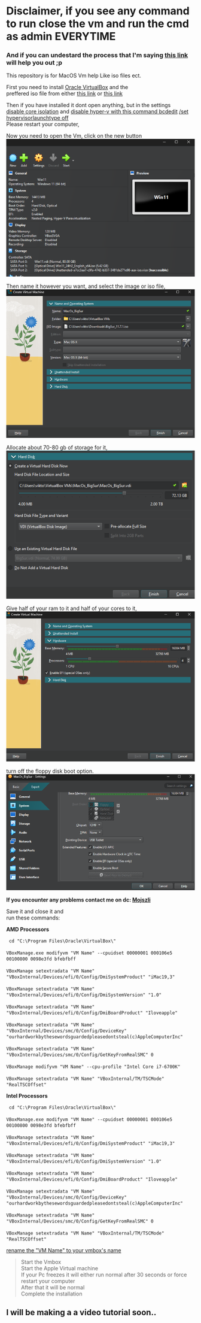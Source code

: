 # Disclaimer, if you see any command to run close the vm and run the cmd as admin EVERYTIME  
### And if you can undestard the process that I'm saying [this link](https://www.youtube.com/watch?v=UkdBarxP4nw) will help you out ;p

This repository is for MacOS Vm help Like iso files ect.

First you need to install [Oracle VirtualBox](https://www.virtualbox.org/wiki/Downloads) and the  
preffered iso file from either [this link](https://archive.org/details/macos_iso) or [this link](https://archive.org/details/macOS-X-images) 

Then if you have installed it dont open anything, but in the settings  
<ins>disable core isolation</ins> and <ins>disable hyper-v with this command bcdedit</ins> <ins>/set hypervisorlaunchtype off</ins>  
Please restart your computer,

Now you need to open the Vm, click on the new button
<img src="https://github.com/Mojszli/MacOs-Vm/blob/main/images/NewButton.png" alt="auto">

Then name it however you want, and select the image or iso file,  
<img src="https://github.com/Mojszli/MacOs-Vm/blob/main/images/FilledNandOS.png" alt="auto">

Allocate about 70-80 gb of storage for it,  
<img src="https://github.com/Mojszli/MacOs-Vm/blob/main/images/Storage.png" alt="auto">

Give half of your ram to it and half of your cores to it,  
<img src="https://github.com/Mojszli/MacOs-Vm/blob/main/images/Hardware.png" alt="auto">

turn off the floppy disk boot option.  
<img src="https://github.com/Mojszli/MacOs-Vm/blob/main/images/BootOption.png" alt="auto">

**If you encounter any problems contact me on dc: <ins>Mojszli</ins>**

Save it and close it and  
run these commands:

**AMD Processors**

```
 cd "C:\Program Files\Oracle\VirtualBox\"

VBoxManage.exe modifyvm "VM Name" --cpuidset 00000001 000106e5 00100800 0098e3fd bfebfbff

VBoxManage setextradata "VM Name" "VBoxInternal/Devices/efi/0/Config/DmiSystemProduct" "iMac19,3"

VBoxManage setextradata "VM Name" "VBoxInternal/Devices/efi/0/Config/DmiSystemVersion" "1.0"

VBoxManage setextradata "VM Name" "VBoxInternal/Devices/efi/0/Config/DmiBoardProduct" "Iloveapple"

VBoxManage setextradata "VM Name" "VBoxInternal/Devices/smc/0/Config/DeviceKey" "ourhardworkbythesewordsguardedpleasedontsteal(c)AppleComputerInc"

VBoxManage setextradata "VM Name" "VBoxInternal/Devices/smc/0/Config/GetKeyFromRealSMC" 0

VBoxManage modifyvm "VM Name" --cpu-profile "Intel Core i7-6700K"

VBoxManage setextradata "VM Name" "VBoxInternal/TM/TSCMode" "RealTSCOffset"
```

**Intel Processors**

```
 cd "C:\Program Files\Oracle\VirtualBox\"

VBoxManage.exe modifyvm "VM Name" --cpuidset 00000001 000106e5 00100800 0098e3fd bfebfbff

VBoxManage setextradata "VM Name" "VBoxInternal/Devices/efi/0/Config/DmiSystemProduct" "iMac19,3"

VBoxManage setextradata "VM Name" "VBoxInternal/Devices/efi/0/Config/DmiSystemVersion" "1.0"

VBoxManage setextradata "VM Name" "VBoxInternal/Devices/efi/0/Config/DmiBoardProduct" "Iloveapple"

VBoxManage setextradata "VM Name" "VBoxInternal/Devices/smc/0/Config/DeviceKey" "ourhardworkbythesewordsguardedpleasedontsteal(c)AppleComputerInc"

VBoxManage setextradata "VM Name" "VBoxInternal/Devices/smc/0/Config/GetKeyFromRealSMC" 0

VBoxManage setextradata "VM Name" "VBoxInternal/TM/TSCMode" "RealTSCOffset"
```

<ins>rename the "VM Name" to your vmbox's name</ins>

> Start the Vmbox  
> Start the Apple Virtual machine  
If your Pc freezes it will either run normal after 30 seconds or force restart your computer  
After that it will be normal  
> Complete the installation

## I will be making a a video tutorial soon..
